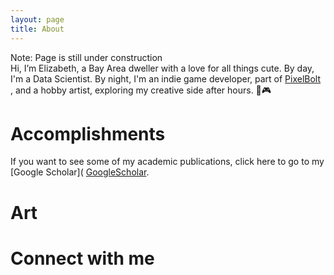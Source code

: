 ```yaml
---
layout: page
title: About
---
```

Note: Page is still under construction  
Hi, I’m Elizabeth, a Bay Area dweller with a love for all things cute. By day, I'm a Data Scientist. By night, I'm an indie game developer, part of <a href="https://pixelboltgames.wixsite.com/pixelbolt-games">PixelBolt </a>, and a hobby artist, exploring my creative side after hours. 🎨🎮



# Accomplishments


If you want to see some of my academic publications, click here to go to my [Google Scholar](
  <a href="https://scholar.google.com/citations?user=ytjqu-EAAAAJ&hl=en"> GoogleScholar</a>.

 
# Art 


# Connect with me 
  <a href="https://www.linkedin.com/in/elizabeth-tran-309a0045/" title="Linkedin"><i class="fab fa-linkedin"></i></a>
  <a href="https://https://github.com/elizabellatran/" title="GitHub"><i class="fab fa-github"></i></a>
  <a href="https://cutebrainpants.itch.io/" title="itch.io"><i class="fa-brands fa-itch-io"></i></a>
  <a href="https://www.youtube.com/@cutebrainpants/" title="YouTube"><i class="fab fa-youtube"></i></a>
  <a href="https://www.etsy.com/shop/MoonwispShop/" title="Etsy"><i class="fa-brands fa-etsy"></i></a>
